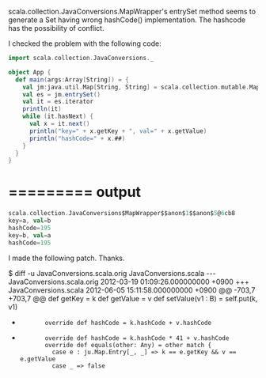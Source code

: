 scala.collection.JavaConversions.MapWrapper's entrySet method seems to generate a Set having wrong hashCode() implementation. The hashcode has the possibility of conflict.

I checked the problem with the following code:

```scala
import scala.collection.JavaConversions._

object App {
  def main(args:Array[String]) = {
    val jm:java.util.Map[String, String] = scala.collection.mutable.Map("a" -> "b", "b" -> "a")
    val es = jm.entrySet()
    val it = es.iterator
    println(it)
    while (it.hasNext) {
      val x = it.next()
      println("key=" + x.getKey + ", val=" + x.getValue)
      println("hashCode=" + x.##)
    }
  }
}
```

=========
    output
========= 
```scala
scala.collection.JavaConversions$MapWrapper$$anon$1$$anon$5@6cb8
key=a, val=b
hashCode=195
key=b, val=a
hashCode=195
```

I made the following patch. Thanks.

$ diff -u JavaConversions.scala.orig JavaConversions.scala
--- JavaConversions.scala.orig  2012-03-19 01:09:26.000000000 +0900
+++ JavaConversions.scala       2012-06-05 15:11:58.000000000 +0900
@@ -703,7 +703,7 @@
             def getKey = k
             def getValue = v
             def setValue(v1 : B) = self.put(k, v1)
-            override def hashCode = k.hashCode + v.hashCode
+            override def hashCode = k.hashCode * 41 + v.hashCode
             override def equals(other: Any) = other match {
               case e : ju.Map.Entry[_, _] => k == e.getKey && v == e.getValue
               case _ => false
